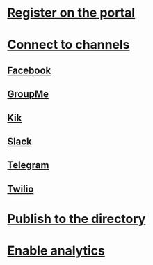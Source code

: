 # [Register on the portal](../portal-register-bot.md)
# [Connect to channels](../portal-configure-channels.md)
## [Facebook](~/thirdparty-channels/channel-facebook.md)
## [GroupMe](~/thirdparty-channels/channel-groupme.md)
## [Kik](~/thirdparty-channels/channel-kik.md)
## [Slack](~/thirdparty-channels/channel-slack.md)
## [Telegram](~/thirdparty-channels/channel-telegram.md)
## [Twilio](~/thirdparty-channels/channel-twilio.md)
# [Publish to the directory](../portal-submit-bot-directory.md)
# [Enable analytics](~/portal-analytics-overview.md)

